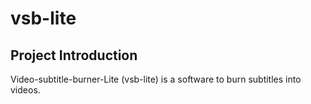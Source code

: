 # vsb-lite

## Project Introduction

Video-subtitle-burner-Lite (vsb-lite) is a software to burn subtitles into videos.
